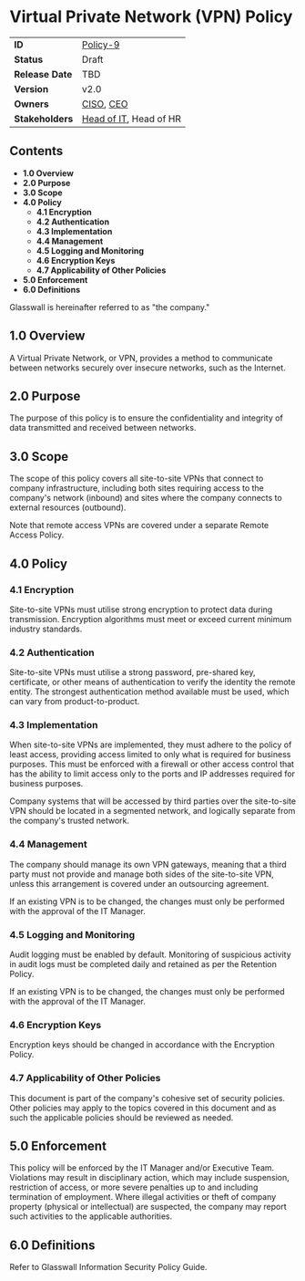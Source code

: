 # Virtual Private Network (VPN) Policy

|                  |            | 
|------------------|------------|
| **ID**           | [Policy-9](https://glasswall.atlassian.net/browse/POLICY-9) |
| **Status**       | Draft      |
| **Release Date** | TBD        |
| **Version**      | v2.0       |
| **Owners**       | [CISO](https://glasswall.atlassian.net/browse/ROLE-38), [CEO](https://glasswall.atlassian.net/browse/ROLE-37)       |
| **Stakeholders** | [Head of IT](https://glasswall.atlassian.net/browse/ROLE-43), Head of HR|

## Contents

- **1.0 Overview**
- **2.0 Purpose**
- **3.0 Scope** 
- **4.0 Policy**
  - **4.1 Encryption**
  - **4.2 Authentication**
  - **4.3 Implementation**
  - **4.4 Management**
  - **4.5 Logging and Monitoring**
  - **4.6 Encryption Keys**
  - **4.7 Applicability of Other Policies**
- **5.0 Enforcement**
- **6.0 Definitions**
  
Glasswall is hereinafter referred to as "the company." 

## 1.0 Overview

A Virtual Private Network, or VPN, provides a method to communicate between networks securely over insecure networks, such as the Internet.  

## 2.0 Purpose 

The purpose of this policy is to ensure the confidentiality and integrity of data transmitted and received between networks.

## 3.0 Scope 

The scope of this policy covers all site-to-site VPNs that connect to company infrastructure, including both sites requiring access to the company's network (inbound) and sites where the company connects to external resources (outbound).  

Note that remote access VPNs are covered under a separate Remote Access Policy.

## 4.0 Policy 

### 4.1 Encryption

Site-to-site VPNs must utilise strong encryption to protect data during transmission.  Encryption algorithms must meet or exceed current minimum industry standards.

### 4.2 Authentication

Site-to-site VPNs must utilise a strong password, pre-shared key, certificate, or other means of authentication to verify the identity the remote entity.  The strongest authentication method available must be used, which can vary from product-to-product.

### 4.3 Implementation

When site-to-site VPNs are implemented, they must adhere to the policy of least access, providing access limited to only what is required for business purposes.  This must be enforced with a firewall or other access control that has the ability to limit access only to the ports and IP addresses required for business purposes.  

Company systems that will be accessed by third parties over the site-to-site VPN should be located in a segmented network, and logically separate from the company's trusted network.

### 4.4 Management

The company should manage its own VPN gateways, meaning that a third party must not provide and manage both sides of the site-to-site VPN, unless this arrangement is covered under an outsourcing agreement.  

If an existing VPN is to be changed, the changes must only be performed with the approval of the IT Manager.

### 4.5 Logging and Monitoring

Audit logging must be enabled by default.  Monitoring of suspicious activity in audit logs must be completed daily and retained as per the Retention Policy.

If an existing VPN is to be changed, the changes must only be performed with the approval of the IT Manager.

### 4.6 Encryption Keys

Encryption keys should be changed in accordance with the Encryption Policy.

### 4.7 Applicability of Other Policies

This document is part of the company's cohesive set of security policies.  Other policies may apply to the topics covered in this document and as such the applicable policies should be reviewed as needed.

## 5.0 Enforcement 

This policy will be enforced by the IT Manager and/or Executive Team. Violations may result in disciplinary action, which may include suspension, restriction of access, or more severe penalties up to and including termination of employment. Where illegal activities or theft of company property (physical or intellectual) are suspected, the company may report such activities to the applicable authorities.

## 6.0 Definitions 

Refer to Glasswall Information Security Policy Guide.